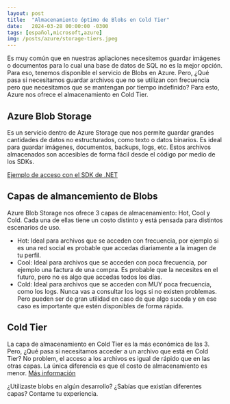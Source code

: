 ```yaml
---
layout: post
title:  "Almacenamiento óptimo de Blobs en Cold Tier"
date:   2024-03-28 00:00:00 -0300
tags: [español,microsoft,azure]
img: /posts/azure/storage-tiers.jpeg
---
```


Es muy común que en nuestras apliaciones necesitemos guardar imágenes o documentos para lo cual una base de datos de SQL no es la mejor opción. Para eso, tenemos disponible el servicio de Blobs en Azure. Pero, ¿Qué pasa si necesitamos guardar archivos que no se utilizan con frecuencia pero que necesitamos que se mantengan por tiempo indefinido? Para esto, Azure nos ofrece el almacenamiento en Cold Tier.

## Azure Blob Storage

Es un servicio dentro de Azure Storage que nos permite guardar grandes cantidades de datos no estructurados, como texto o datos binarios. Es ideal para guardar imágenes, documentos, backups, logs, etc. Estos archivos almacenados son accesibles de forma fácil desde el código por medio de los SDKs.

[Ejemplo de acceso con el SDK de .NET](https://learn.microsoft.com/en-us/dotnet/api/overview/azure/storage.blobs-readme?view=azure-dotnet&WT.mc_id=AZ-MVP-5003354)

## Capas de almancemiento de Blobs

Azure Blob Storage nos ofrece 3 capas de almacenamiento: Hot, Cool y Cold. Cada una de ellas tiene un costo distinto y está pensada para distintos escenarios de uso.
* Hot: Ideal para archivos que se acceden con frecuencia, por ejemplo si es una red social es probable que accedas diariamente a la imagen de tu perfil.
* Cool: Ideal para archivos que se acceden con poca frecuencia, por ejemplo una factura de una compra. Es probable que la necesites en el futuro, pero no es algo que accedas todos los días.
* Cold: Ideal para archivos que se acceden con MUY poca frecuencia, como los logs. Nunca vas a consultar los logs si no existen problemas. Pero pueden ser de gran utilidad en caso de que algo suceda y en ese caso es importante que estén disponibles de forma rápida.

## Cold Tier

La capa de almacenamiento en Cold Tier es la más económica de las 3. Pero, ¿Qué pasa si necesitamos acceder a un archivo que está en Cold Tier? No problem, el acceso a los archivos es igual de rápido que en las otras capas. La única diferencia es que el costo de almacenamiento es menor. [Más información](https://azure.microsoft.com/en-us/blog/efficiently-store-data-with-azure-blob-storage-cold-tier-now-generally-available?WT.mc_id=AZ-MVP-5003354)

¿Utilizaste blobs en algún desarrollo? ¿Sabías que existían diferentes capas? Contame tu experiencia.